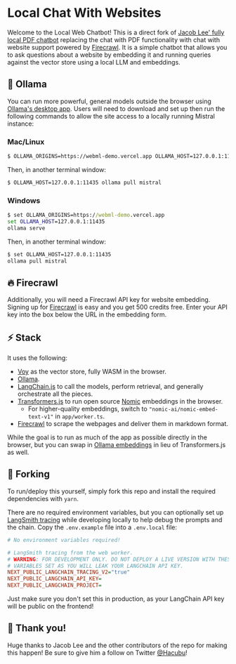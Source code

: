 # Local Chat With Websites

Welcome to the Local Web Chatbot! This is a direct fork of [Jacob Lee' fully local PDF chatbot](https://github.com/jacoblee93/fully-local-pdf-chatbot) replacing the chat with PDF functionality with chat with website support powered by [Firecrawl](https://www.firecrawl.dev/). It is a simple chatbot that allows you to ask questions about a website by embedding it and running queries against the vector store using a local LLM and embeddings.

## 🦙 Ollama

You can run more powerful, general models outside the browser using [Ollama's desktop app](https://ollama.ai). Users will need to download and set up then run the following commands to allow the site access to a locally running Mistral instance:

### Mac/Linux

```bash
$ OLLAMA_ORIGINS=https://webml-demo.vercel.app OLLAMA_HOST=127.0.0.1:11435 ollama serve
```

Then, in another terminal window:

```bash
$ OLLAMA_HOST=127.0.0.1:11435 ollama pull mistral
```

### Windows

```cmd
$ set OLLAMA_ORIGINS=https://webml-demo.vercel.app
set OLLAMA_HOST=127.0.0.1:11435
ollama serve
```

Then, in another terminal window:

```cmd
$ set OLLAMA_HOST=127.0.0.1:11435
ollama pull mistral
```

## 🔥 Firecrawl

Additionally, you will need a Firecrawl API key for website embedding. Signing up for [Firecrawl](https://www.firecrawl.dev/) is easy and you get 500 credits free. Enter your API key into the box below the URL in the embedding form.

## ⚡ Stack

It uses the following:

- [Voy](https://github.com/tantaraio/voy) as the vector store, fully WASM in the browser.
- [Ollama](https://ollama.ai/).
- [LangChain.js](https://js.langchain.com) to call the models, perform retrieval, and generally orchestrate all the pieces.
- [Transformers.js](https://huggingface.co/docs/transformers.js/index) to run open source [Nomic](https://www.nomic.ai/) embeddings in the browser.
  - For higher-quality embeddings, switch to `"nomic-ai/nomic-embed-text-v1"` in `app/worker.ts`.
- [Firecrawl](https://www.firecrawl.dev/) to scrape the webpages and deliver them in markdown format.

While the goal is to run as much of the app as possible directly in the browser, but you can swap in [Ollama embeddings](https://js.langchain.com/docs/modules/data_connection/text_embedding/integrations/ollama) in lieu of Transformers.js as well.

## 🔱 Forking

To run/deploy this yourself, simply fork this repo and install the required dependencies with `yarn`.

There are no required environment variables, but you can optionally set up [LangSmith tracing](https://smith.langchain.com/) while developing locally to help debug the prompts and the chain. Copy the `.env.example` file into a `.env.local` file:

```ini
# No environment variables required!

# LangSmith tracing from the web worker.
# WARNING: FOR DEVELOPMENT ONLY. DO NOT DEPLOY A LIVE VERSION WITH THESE
# VARIABLES SET AS YOU WILL LEAK YOUR LANGCHAIN API KEY.
NEXT_PUBLIC_LANGCHAIN_TRACING_V2="true"
NEXT_PUBLIC_LANGCHAIN_API_KEY=
NEXT_PUBLIC_LANGCHAIN_PROJECT=
```

Just make sure you don't set this in production, as your LangChain API key will be public on the frontend!

## 🙏 Thank you!

Huge thanks to Jacob Lee and the other contributors of the repo for making this happen! Be sure to give him a follow on Twitter [@Hacubu](https://x.com/hacubu)!
